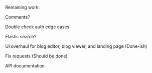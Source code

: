 Remaining work:

Comments?

Double check auth edge cases

Elastic search?

UI overhaul for blog editor, blog viewer, and landing page
(Done-ish)

Fix requests
(Should be done)

API documentation
